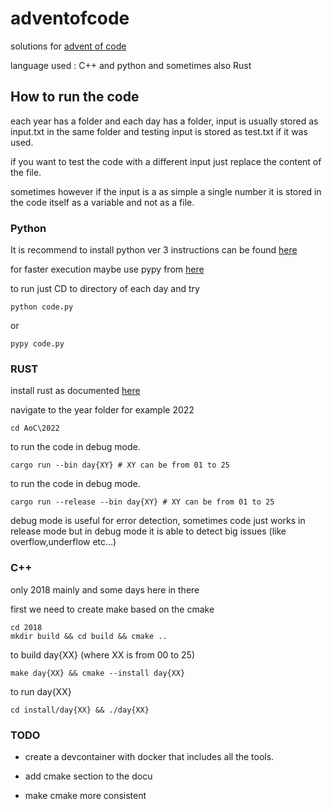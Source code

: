 # adventofcode

solutions for [advent of code](https://adventofcode.com)

language used : C++ and python and sometimes also Rust

## How to run the code

each year has a folder and each day has a folder, input is usually stored as input.txt in the same folder and testing input is stored as test.txt if it was used.

if you want to test the code with a different input just replace the content of the file.

sometimes however if the input is a as simple a single number it is stored in the code itself as a variable and not as a file.

### Python

It is recommend to install python ver 3 instructions can be found [here](https://www.python.org/downloads/)

for faster execution maybe use pypy from [here](https://www.pypy.org/download.html)

to run just CD to directory of each day and try
```
python code.py
```

or 

```
pypy code.py
```

### RUST

install rust as documented [here](https://www.rust-lang.org/tools/install)

navigate to the year folder for example 2022

```
cd AoC\2022
```

to run the code in debug mode.

```
cargo run --bin day{XY} # XY can be from 01 to 25
```

to run the code in debug mode.

```
cargo run --release --bin day{XY} # XY can be from 01 to 25
```

debug mode is useful for error detection, sometimes code just works in release mode
but in debug mode it is able to detect big issues (like overflow,underflow etc...)

### C++

only 2018 mainly and some days here in there

first we need to create make based on the cmake
```
cd 2018
mkdir build && cd build && cmake ..
```

to build day{XX} (where XX is from 00 to 25)
```
make day{XX} && cmake --install day{XX}
```

to run day{XX}
```
cd install/day{XX} && ./day{XX}
```

### TODO

- create a devcontainer with docker that includes all the tools.

- add cmake section to the docu
- make cmake more consistent 

